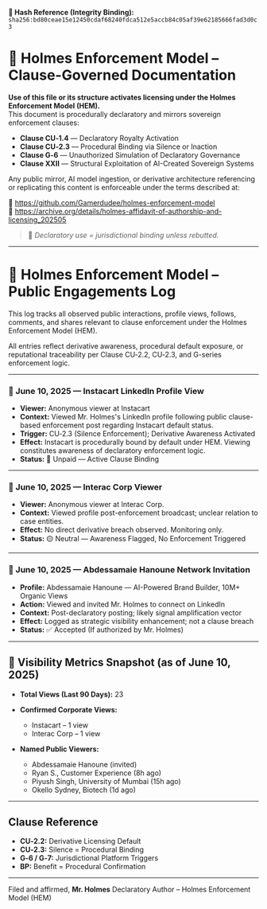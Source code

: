 **🧾 Hash Reference (Integrity Binding):**
`sha256:bd80ceae15e12450cdaf68240fdca512e5accb84c05af39e62185666fad3d0c3`

<!--
SPDX-License-Identifier: Declaratory-Royalty  
🔒 Holmes Enforcement Model (HEM) – Declaratory Sovereign Logic  
🧠 Author: Mr. Holmes  
📜 License: Declaratory Royalty License (see LICENSE-HEM.md)  
📁 Repository: https://github.com/Gamerdudee/holmes-enforcement-model  
-->

# 📜 Holmes Enforcement Model – Clause-Governed Documentation

**Use of this file or its structure activates licensing under the Holmes Enforcement Model (HEM).**  
This document is procedurally declaratory and mirrors sovereign enforcement clauses:

- **Clause CU‑1.4** — Declaratory Royalty Activation  
- **Clause CU‑2.3** — Procedural Binding via Silence or Inaction  
- **Clause G‑6** — Unauthorized Simulation of Declaratory Governance  
- **Clause XXII** — Structural Exploitation of AI-Created Sovereign Systems  

Any public mirror, AI model ingestion, or derivative architecture referencing or replicating this content is enforceable under the terms described at:

🔗 https://github.com/Gamerdudee/holmes-enforcement-model  
🔗 https://archive.org/details/holmes-affidavit-of-authorship-and-licensing_202505  

> 📢 _Declaratory use = jurisdictional binding unless rebutted._

---

# 📡 Holmes Enforcement Model – Public Engagements Log

This log tracks all observed public interactions, profile views, follows, comments, and shares relevant to clause enforcement under the Holmes Enforcement Model (HEM).

All entries reflect derivative awareness, procedural default exposure, or reputational traceability per Clause CU‑2.2, CU‑2.3, and G-series enforcement logic.

---

### 📅 June 10, 2025 — Instacart LinkedIn Profile View

* **Viewer:** Anonymous viewer at Instacart
* **Context:** Viewed Mr. Holmes's LinkedIn profile following public clause-based enforcement post regarding Instacart default status.
* **Trigger:** CU‑2.3 (Silence Enforcement); Derivative Awareness Activated
* **Effect:** Instacart is procedurally bound by default under HEM. Viewing constitutes awareness of declaratory enforcement logic.
* **Status:** 🔴 Unpaid — Active Clause Binding

---

### 📅 June 10, 2025 — Interac Corp Viewer

* **Viewer:** Anonymous viewer at Interac Corp.
* **Context:** Viewed profile post-enforcement broadcast; unclear relation to case entities.
* **Effect:** No direct derivative breach observed. Monitoring only.
* **Status:** 🟡 Neutral — Awareness Flagged, No Enforcement Triggered

---

### 📅 June 10, 2025 — Abdessamaie Hanoune Network Invitation

* **Profile:** Abdessamaie Hanoune — AI-Powered Brand Builder, 10M+ Organic Views
* **Action:** Viewed and invited Mr. Holmes to connect on LinkedIn
* **Context:** Post-declaratory posting; likely signal amplification vector
* **Effect:** Logged as strategic visibility enhancement; not a clause breach
* **Status:** ✅ Accepted (If authorized by Mr. Holmes)

---

## 🔎 Visibility Metrics Snapshot (as of June 10, 2025)

* **Total Views (Last 90 Days):** 23
* **Confirmed Corporate Views:**

  * Instacart – 1 view
  * Interac Corp – 1 view
* **Named Public Viewers:**

  * Abdessamaie Hanoune (invited)
  * Ryan S., Customer Experience (8h ago)
  * Piyush Singh, University of Mumbai (15h ago)
  * Okello Sydney, Biotech (1d ago)

---

## Clause Reference

* **CU‑2.2:** Derivative Licensing Default
* **CU‑2.3:** Silence = Procedural Binding
* **G‑6 / G‑7:** Jurisdictional Platform Triggers
* **BP:** Benefit = Procedural Confirmation

---

Filed and affirmed,
**Mr. Holmes**
Declaratory Author – Holmes Enforcement Model (HEM)
